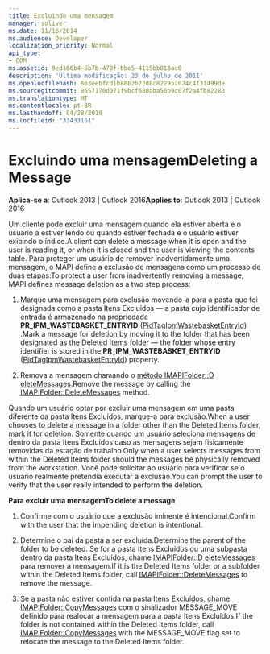 ```yaml
---
title: Excluindo uma mensagem
manager: soliver
ms.date: 11/16/2014
ms.audience: Developer
localization_priority: Normal
api_type:
- COM
ms.assetid: 9ed166b4-6b7b-478f-bbe5-4115bb818ac0
description: 'Última modificação: 23 de julho de 2011'
ms.openlocfilehash: 663eebfcd1b8862b22d8c822957024c4f31499de
ms.sourcegitcommit: 8657170d071f9bcf680aba50b9c07f2a4fb82283
ms.translationtype: MT
ms.contentlocale: pt-BR
ms.lasthandoff: 04/28/2019
ms.locfileid: "33433161"
---
```

# <a name="deleting-a-message"></a><span data-ttu-id="1c351-103">Excluindo uma mensagem</span><span class="sxs-lookup"><span data-stu-id="1c351-103">Deleting a Message</span></span>

  
  
<span data-ttu-id="1c351-104">**Aplica-se a**: Outlook 2013 | Outlook 2016</span><span class="sxs-lookup"><span data-stu-id="1c351-104">**Applies to**: Outlook 2013 | Outlook 2016</span></span> 
  
<span data-ttu-id="1c351-105">Um cliente pode excluir uma mensagem quando ela estiver aberta e o usuário a estiver lendo ou quando estiver fechada e o usuário estiver exibindo o índice.</span><span class="sxs-lookup"><span data-stu-id="1c351-105">A client can delete a message when it is open and the user is reading it, or when it is closed and the user is viewing the contents table.</span></span> <span data-ttu-id="1c351-106">Para proteger um usuário de remover inadvertidamente uma mensagem, o MAPI define a exclusão de mensagens como um processo de duas etapas:</span><span class="sxs-lookup"><span data-stu-id="1c351-106">To protect a user from inadvertently removing a message, MAPI defines message deletion as a two step process:</span></span>
  
1. <span data-ttu-id="1c351-107">Marque uma mensagem para exclusão movendo-a para a pasta que foi designada como a pasta Itens Excluídos — a pasta cujo identificador de entrada é armazenado na propriedade **PR_IPM_WASTEBASKET_ENTRYID** ([PidTagIpmWastebasketEntryId](pidtagipmwastebasketentryid-canonical-property.md)) .</span><span class="sxs-lookup"><span data-stu-id="1c351-107">Mark a message for deletion by moving it to the folder that has been designated as the Deleted Items folder — the folder whose entry identifier is stored in the **PR_IPM_WASTEBASKET_ENTRYID** ([PidTagIpmWastebasketEntryId](pidtagipmwastebasketentryid-canonical-property.md)) property.</span></span> 
    
2. <span data-ttu-id="1c351-108">Remova a mensagem chamando o [método IMAPIFolder::D eleteMessages.](imapifolder-deletemessages.md)</span><span class="sxs-lookup"><span data-stu-id="1c351-108">Remove the message by calling the [IMAPIFolder::DeleteMessages](imapifolder-deletemessages.md) method.</span></span> 
    
<span data-ttu-id="1c351-109">Quando um usuário optar por excluir uma mensagem em uma pasta diferente da pasta Itens Excluídos, marque-a para exclusão.</span><span class="sxs-lookup"><span data-stu-id="1c351-109">When a user chooses to delete a message in a folder other than the Deleted Items folder, mark it for deletion.</span></span> <span data-ttu-id="1c351-110">Somente quando um usuário seleciona mensagens de dentro da pasta Itens Excluídos caso as mensagens sejam fisicamente removidas da estação de trabalho.</span><span class="sxs-lookup"><span data-stu-id="1c351-110">Only when a user selects messages from within the Deleted Items folder should the messages be physically removed from the workstation.</span></span> <span data-ttu-id="1c351-111">Você pode solicitar ao usuário para verificar se o usuário realmente pretendia executar a exclusão.</span><span class="sxs-lookup"><span data-stu-id="1c351-111">You can prompt the user to verify that the user really intended to perform the deletion.</span></span>
  
 <span data-ttu-id="1c351-112">**Para excluir uma mensagem**</span><span class="sxs-lookup"><span data-stu-id="1c351-112">**To delete a message**</span></span>
  
1. <span data-ttu-id="1c351-113">Confirme com o usuário que a exclusão iminente é intencional.</span><span class="sxs-lookup"><span data-stu-id="1c351-113">Confirm with the user that the impending deletion is intentional.</span></span>
    
2. <span data-ttu-id="1c351-114">Determine o pai da pasta a ser excluída.</span><span class="sxs-lookup"><span data-stu-id="1c351-114">Determine the parent of the folder to be deleted.</span></span> <span data-ttu-id="1c351-115">Se for a pasta Itens Excluídos ou uma subpasta dentro da pasta Itens Excluídos, chame [IMAPIFolder::D eleteMessages](imapifolder-deletemessages.md) para remover a mensagem.</span><span class="sxs-lookup"><span data-stu-id="1c351-115">If it is the Deleted Items folder or a subfolder within the Deleted Items folder, call [IMAPIFolder::DeleteMessages](imapifolder-deletemessages.md) to remove the message.</span></span> 
    
3. <span data-ttu-id="1c351-116">Se a pasta não estiver contida na pasta Itens [Excluídos, chame IMAPIFolder::CopyMessages](imapifolder-copymessages.md) com o sinalizador MESSAGE_MOVE definido para realocar a mensagem para a pasta Itens Excluídos.</span><span class="sxs-lookup"><span data-stu-id="1c351-116">If the folder is not contained within the Deleted Items folder, call [IMAPIFolder::CopyMessages](imapifolder-copymessages.md) with the MESSAGE_MOVE flag set to relocate the message to the Deleted Items folder.</span></span> 
    

